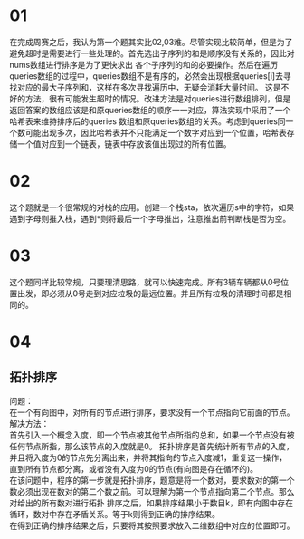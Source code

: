 # 01
在完成周赛之后，我认为第一个题其实比02,03难。尽管实现比较简单，但是为了避免超时是需要进行一些处理的。首先选出子序列的和是顺序没有关系的，因此对nums数组进行排序是为了更快求出
各个子序列的和的必要操作。然后在遍历queries数组的过程中，queries数组不是有序的，必然会出现根据queries\[i]去寻找对应的最大子序列和，这样在多次寻找遍历中，无疑会消耗大量时间。
这是不好的方法，很有可能发生超时的情况。改进方法是对queries进行数组排列，但是返回答案的数组应该是和原queries数组的顺序一一对应，算法实现中采用了一个哈希表来维持排序后的queries
数组和原queries数组的关系。考虑到queries同一个数可能出现多次，因此哈希表并不只能满足一个数字对应到一个位置，哈希表存储一个值对应到一个链表，链表中存放该值出现过的所有位置。
# 02
这个题就是一个很常规的对栈的应用。创建一个栈sta，依次遍历s中的字符，如果遇到字母则推入栈，遇到\*则将最后一个字母推出，注意推出前判断栈是否为空。
# 03 
这个题同样比较常规，只要理清思路，就可以快速完成。所有3辆车辆都从0号位置出发，即必须从0号走到对应垃圾的最远位置。并且所有垃圾的清理时间都是相同的。
# 04
## 拓扑排序
问题：<br>
在一个有向图中，对所有的节点进行排序，要求没有一个节点指向它前面的节点。
解决方法：<br>
首先引入一个概念入度，即一个节点被其他节点所指的总和，如果一个节点没有被任何节点所指，那么该节点的入度就是0。
拓扑排序是首先统计所有节点的入度，并且将入度为0的节点先分离出来，并将其指向的节点入度减1，重复这一操作，直到所有节点都分离，或者没有入度为0的节点(有向图是存在循环的)。<br>
在该问题中，程序的第一步就是拓扑排序，题意是将一个数对，要求数对的第一个数必须出现在数对的第二个数之前。可以理解为第一个节点指向第二个节点。那么对给出的所有数对进行拓扑
排序之后，如果排序结果小于数目k，即有向图中存在循环，数对中存在矛盾关系。等于k则得到正确的排序结果。<br>
在得到正确的排序结果之后，只要将其按照要求放入二维数组中对应的位置即可。
